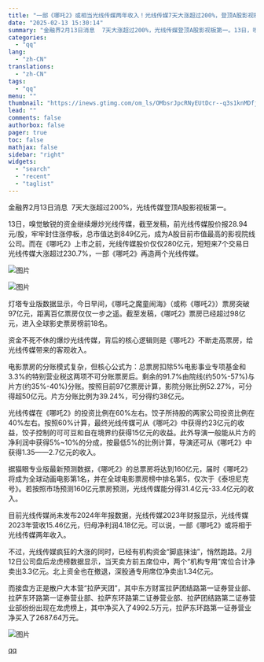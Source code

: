 ```yaml
---
title: "一部《哪吒2》或相当光线传媒两年收入！光线传媒7天大涨超过200%，登顶A股影视板第一，已有机构资金悄然跑路， 散户大本营“拉萨天团”疯狂接盘"
date: "2025-02-13 15:30:14"
summary: "金融界2月13日消息  7天大涨超过200%，光线传媒登顶A股影视板第一。13日，嗅觉敏锐的资金继续..."
categories:
  - "qq"
lang:
  - "zh-CN"
translations:
  - "zh-CN"
tags:
  - "qq"
menu: ""
thumbnail: "https://inews.gtimg.com/om_ls/OMbsrJpcRNyEUtDcr--q3s1knMDfjkquPeISyZJ-dRuYUAA_640360/0"
lead: ""
comments: false
authorbox: false
pager: true
toc: false
mathjax: false
sidebar: "right"
widgets:
  - "search"
  - "recent"
  - "taglist"
---
```


金融界2月13日消息  7天大涨超过200%，光线传媒登顶A股影视板第一。

13日，嗅觉敏锐的资金继续爆炒光线传媒，截至发稿，前光线传媒股价报28.94元/股，牢牢封住涨停板，总市值达到849亿元，成为A股目前市值最高的影视院线公司。而在《哪吒2》上市之前，光线传媒股价仅仅280亿元，短短来7个交易日光线传媒大涨超过230.7%，一部《哪吒2》再造两个光线传媒。

![图片](https://inews.gtimg.com/om_bt/OK4nxMedq4zoWxEsaU0ft71ukYnuuQUvLaYfhrPLKFFHIAA/641)

![图片](https://inews.gtimg.com/om_bt/Ok2BMSTB_EUAPZB1K8FPfo5Us0SQlKgy1PQpVIZymegM8AA/641)

灯塔专业版数据显示，今日早间，《哪吒之魔童闹海》（或称《哪吒2》）票房突破97亿元，距离百亿票房仅仅一步之遥。截至发稿，《哪吒2》票房已经超过98亿元，进入全球影史票房榜前18名。

资金不死不休的爆炒光线传媒，背后的核心逻辑则是《哪吒2》不断走高票房，给光线传媒带来的客观收入。

电影票房的分账模式复杂，但核心公式为：总票房扣除5%电影事业专项基金和3.3%的特别营业税这两项不可分账票房后。剩余的91.7%由院线(约50%-57%)与片方(约35%-40%)分账。按照目前97亿票房计算，影院分账比例52.27%，可分得超50亿元。片方分账比例为39.24%，可分得约38亿元。

光线传媒在《哪吒2》的投资比例在60%左右。饺子所持股的两家公司投资比例在40%左右。按照60%计算，最终光线传媒可从《哪吒2》中获得约23亿元的收益，饺子控制的可可豆和自在境界约获得15亿元的收益。此外导演一般能从片方的净利润中获得5%~10%的分成，按最低5%的比例计算，导演还可从《哪吒2》中获得1.35——2.7亿元的收入。

据猫眼专业版最新预测数据，《哪吒2》的总票房将达到160亿元，届时《哪吒2》将成为全球动画电影第1名，并在全球电影票房榜中排名第5，仅次于《泰坦尼克号》。若按照市场预测160亿元票房预测，光线传媒能分得31.4亿元-33.4亿元的收入。

目前光线传媒尚未发布2024年年报数据，光线传媒2023年财报显示，光线传媒2023年营收15.46亿元，归母净利润4.18亿元。可以说，一部《哪吒2》或将相于光线传媒两年收入。

不过，光线传媒疯狂的大涨的同时，已经有机构资金“脚底抹油”，悄然跑路。2月12日公司盘后龙虎榜数据显示，当天卖方前五席位中，两个“机构专用”席位合计净卖出3.3亿元。北上资金也在撤退，深股通专用席位净卖出1.34亿元。

而接盘方正是散户大本营“拉萨天团”，其中东方财富拉萨团结路第一证券营业部、拉萨东环路第一证券营业部、拉萨东环路第二证券营业部、拉萨团结路第二证券营业部纷纷出现在龙虎榜上，其中净买入了4992.5万元，拉萨东环路第一证券营业净买入了2687.64万元。

![图片](https://inews.gtimg.com/om_bt/OMtY2dKU-w6f2J16rWL22jbwFTstTHty8RGi04PpUFMqoAA/641)

[qq](https://new.qq.com/rain/a/20250213A05A7N00)
